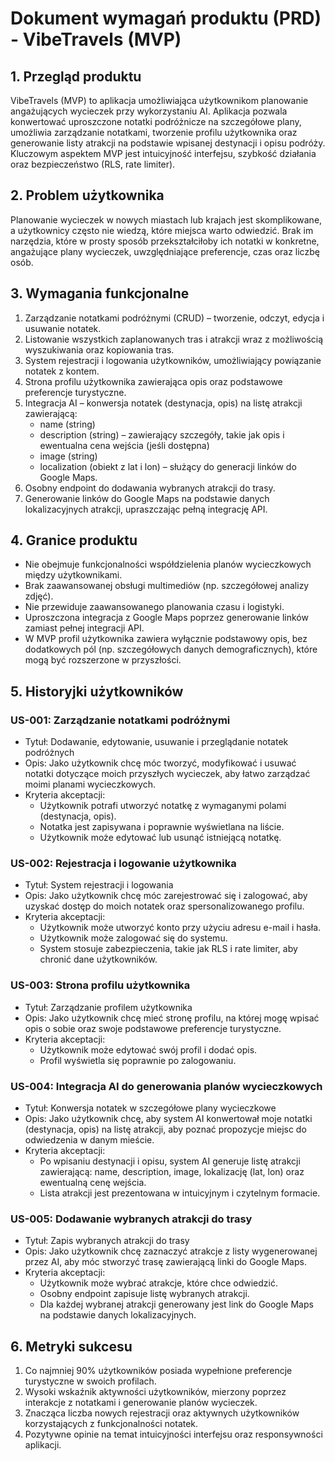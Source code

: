 # Dokument wymagań produktu (PRD) - VibeTravels (MVP)

## 1. Przegląd produktu

VibeTravels (MVP) to aplikacja umożliwiająca użytkownikom planowanie angażujących wycieczek przy wykorzystaniu AI. Aplikacja pozwala konwertować uproszczone notatki podróżnicze na szczegółowe plany, umożliwia zarządzanie notatkami, tworzenie profilu użytkownika oraz generowanie listy atrakcji na podstawie wpisanej destynacji i opisu podróży. Kluczowym aspektem MVP jest intuicyjność interfejsu, szybkość działania oraz bezpieczeństwo (RLS, rate limiter).

## 2. Problem użytkownika

Planowanie wycieczek w nowych miastach lub krajach jest skomplikowane, a użytkownicy często nie wiedzą, które miejsca warto odwiedzić. Brak im narzędzia, które w prosty sposób przekształciłoby ich notatki w konkretne, angażujące plany wycieczek, uwzględniające preferencje, czas oraz liczbę osób.

## 3. Wymagania funkcjonalne

1. Zarządzanie notatkami podróżnymi (CRUD) – tworzenie, odczyt, edycja i usuwanie notatek.
2. Listowanie wszystkich zaplanowanych tras i atrakcji wraz z możliwością wyszukiwania oraz kopiowania tras.
3. System rejestracji i logowania użytkowników, umożliwiający powiązanie notatek z kontem.
4. Strona profilu użytkownika zawierająca opis oraz podstawowe preferencje turystyczne.
5. Integracja AI – konwersja notatek (destynacja, opis) na listę atrakcji zawierającą:
   - name (string)
   - description (string) – zawierający szczegóły, takie jak opis i ewentualna cena wejścia (jeśli dostępna)
   - image (string)
   - localization (obiekt z lat i lon) – służący do generacji linków do Google Maps.
6. Osobny endpoint do dodawania wybranych atrakcji do trasy.
7. Generowanie linków do Google Maps na podstawie danych lokalizacyjnych atrakcji, upraszczając pełną integrację API.

## 4. Granice produktu

- Nie obejmuje funkcjonalności współdzielenia planów wycieczkowych między użytkownikami.
- Brak zaawansowanej obsługi multimediów (np. szczegółowej analizy zdjęć).
- Nie przewiduje zaawansowanego planowania czasu i logistyki.
- Uproszczona integracja z Google Maps poprzez generowanie linków zamiast pełnej integracji API.
- W MVP profil użytkownika zawiera wyłącznie podstawowy opis, bez dodatkowych pól (np. szczegółowych danych demograficznych), które mogą być rozszerzone w przyszłości.

## 5. Historyjki użytkowników

### US-001: Zarządzanie notatkami podróżnymi

- Tytuł: Dodawanie, edytowanie, usuwanie i przeglądanie notatek podróżnych
- Opis: Jako użytkownik chcę móc tworzyć, modyfikować i usuwać notatki dotyczące moich przyszłych wycieczek, aby łatwo zarządzać moimi planami wycieczkowych.
- Kryteria akceptacji:
  - Użytkownik potrafi utworzyć notatkę z wymaganymi polami (destynacja, opis).
  - Notatka jest zapisywana i poprawnie wyświetlana na liście.
  - Użytkownik może edytować lub usunąć istniejącą notatkę.

### US-002: Rejestracja i logowanie użytkownika

- Tytuł: System rejestracji i logowania
- Opis: Jako użytkownik chcę móc zarejestrować się i zalogować, aby uzyskać dostęp do moich notatek oraz spersonalizowanego profilu.
- Kryteria akceptacji:
  - Użytkownik może utworzyć konto przy użyciu adresu e-mail i hasła.
  - Użytkownik może zalogować się do systemu.
  - System stosuje zabezpieczenia, takie jak RLS i rate limiter, aby chronić dane użytkowników.

### US-003: Strona profilu użytkownika

- Tytuł: Zarządzanie profilem użytkownika
- Opis: Jako użytkownik chcę mieć stronę profilu, na której mogę wpisać opis o sobie oraz swoje podstawowe preferencje turystyczne.
- Kryteria akceptacji:
  - Użytkownik może edytować swój profil i dodać opis.
  - Profil wyświetla się poprawnie po zalogowaniu.

### US-004: Integracja AI do generowania planów wycieczkowych

- Tytuł: Konwersja notatek w szczegółowe plany wycieczkowe
- Opis: Jako użytkownik chcę, aby system AI konwertował moje notatki (destynacja, opis) na listę atrakcji, aby poznać propozycje miejsc do odwiedzenia w danym mieście.
- Kryteria akceptacji:
  - Po wpisaniu destynacji i opisu, system AI generuje listę atrakcji zawierającą: name, description, image, lokalizację (lat, lon) oraz ewentualną cenę wejścia.
  - Lista atrakcji jest prezentowana w intuicyjnym i czytelnym formacie.

### US-005: Dodawanie wybranych atrakcji do trasy

- Tytuł: Zapis wybranych atrakcji do trasy
- Opis: Jako użytkownik chcę zaznaczyć atrakcje z listy wygenerowanej przez AI, aby móc stworzyć trasę zawierającą linki do Google Maps.
- Kryteria akceptacji:
  - Użytkownik może wybrać atrakcje, które chce odwiedzić.
  - Osobny endpoint zapisuje listę wybranych atrakcji.
  - Dla każdej wybranej atrakcji generowany jest link do Google Maps na podstawie danych lokalizacyjnych.

## 6. Metryki sukcesu

1. Co najmniej 90% użytkowników posiada wypełnione preferencje turystyczne w swoich profilach.
2. Wysoki wskaźnik aktywności użytkowników, mierzony poprzez interakcje z notatkami i generowanie planów wycieczek.
3. Znacząca liczba nowych rejestracji oraz aktywnych użytkowników korzystających z funkcjonalności notatek.
4. Pozytywne opinie na temat intuicyjności interfejsu oraz responsywności aplikacji.
